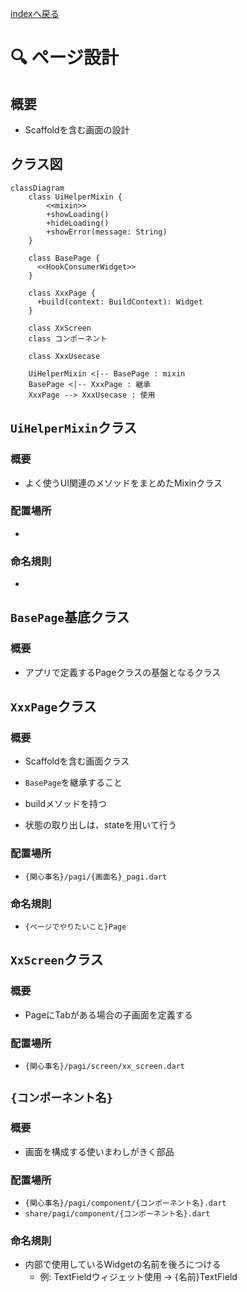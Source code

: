 [indexへ戻る](../index.md)
# 🔍 ページ設計

## 概要
- Scaffoldを含む画面の設計

## クラス図
```mermaid
classDiagram
    class UiHelperMixin {
        <<mixin>>
        +showLoading()
        +hideLoading()
        +showError(message: String)
    }
    
    class BasePage {
      <<HookConsumerWidget>>
    }

    class XxxPage {
      +build(context: BuildContext): Widget
    }

    class XxScreen
    class コンポーネント

    class XxxUsecase

    UiHelperMixin <|-- BasePage : mixin
    BasePage <|-- XxxPage : 継承
    XxxPage --> XxxUsecase : 使用
```

## `UiHelperMixin`クラス
### 概要
- よく使うUI関連のメソッドをまとめたMixinクラス

### 配置場所
- 

### 命名規則
- 

## `BasePage`基底クラス
### 概要
- アプリで定義するPageクラスの基盤となるクラス

## `XxxPage`クラス
### 概要
- Scaffoldを含む画面クラス
- `BasePage`を継承すること

- buildメソッドを持つ
- 状態の取り出しは、stateを用いて行う


### 配置場所
- `{関心事名}/pagi/{画面名}_pagi.dart`

### 命名規則
- `{ページでやりたいこと}Page`

## `XxScreen`クラス
### 概要
- PageにTabがある場合の子画面を定義する

### 配置場所
- `{関心事名}/pagi/screen/xx_screen.dart`

## `{コンポーネント名}`
### 概要
- 画面を構成する使いまわしがきく部品

### 配置場所
- `{関心事名}/pagi/component/{コンポーネント名}.dart`
- `share/pagi/component/{コンポーネント名}.dart`

### 命名規則
- 内部で使用しているWidgetの名前を後ろにつける
  - 例: TextFieldウィジェット使用 → {名前}TextField


